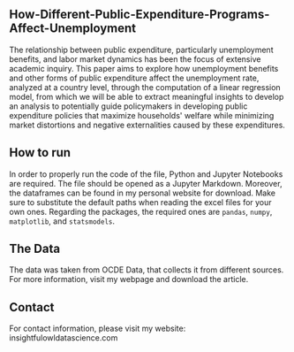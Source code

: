 ## How-Different-Public-Expenditure-Programs-Affect-Unemployment

The relationship between public expenditure, particularly unemployment benefits, and labor
market dynamics has been the focus of extensive academic inquiry. This paper aims to
explore how unemployment benefits and other forms of public expenditure affect the
unemployment rate, analyzed at a country level, through the computation of a linear
regression model, from which we will be able to extract meaningful insights to develop an
analysis to potentially guide policymakers in developing public expenditure policies that
maximize households' welfare while minimizing market distortions and negative externalities
caused by these expenditures.

## How to run

In order to properly run the code of the file, Python and Jupyter Notebooks are required. 
The file should be opened as a Jupyter Markdown. Moreover, the dataframes can be found in 
my personal website for download. Make sure to substitute the default paths when reading the 
excel files for your own ones. Regarding the packages, the required ones are `pandas`, 
`numpy`, `matplotlib`, and `statsmodels`.

## The Data

The data was taken from OCDE Data, that collects it from different sources. For more 
information, visit my webpage and download the article. 

## Contact

For contact information, please visit my website: insightfulowldatascience.com
